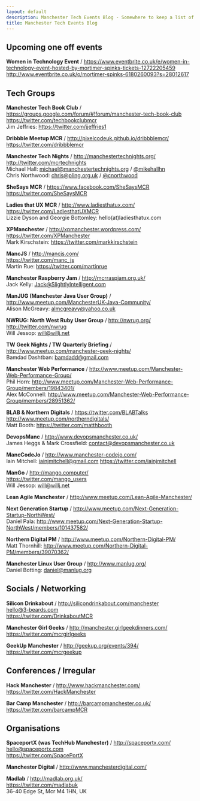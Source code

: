 ```yaml
---
layout: default
description: Manchester Tech Events Blog - Somewhere to keep a list of technical meetups etc that happen in Manchester to make them more discoverable.
title: Manchester Tech Events Blog
---
```


## Upcoming one off events

**Women in Technology Event** / https://www.eventbrite.co.uk/e/women-in-technology-event-hosted-by-mortimer-spinks-tickets-12722205459  
http://www.eventbrite.co.uk/o/mortimer-spinks-6180260093?s=28012617

## Tech Groups

**Manchester Tech Book Club** / https://groups.google.com/forum/#!forum/manchester-tech-book-club  
https://twitter.com/techbookclubmcr  
Jim Jeffries: https://twitter.com/jjeffries1

**Dribbble Meetup MCR** / http://pixelcodeuk.github.io/dribbblemcr/  
https://twitter.com/dribbblemcr  

**Manchester Tech Nights** / http://manchestertechnights.org/  
http://twitter.com/mcrtechnights  
Michael Hall: [michael@manchestertechnights.org](mailto:michael@manchestertechnights.org) / [@mikehallhn](https://twitter.com/mikehallhn)  
Chris Northwood: [chris@pling.org.uk](mailto:chris@pling.org.uk) / [@cnorthwood](https://twitter.com/cnorthwood)

**SheSays MCR** / https://www.facebook.com/SheSaysMCR  
https://twitter.com/SheSaysMCR

**Ladies that UX MCR** / http://www.ladiesthatux.com/  
https://twitter.com/LadiesthatUXMCR  
Lizzie Dyson and Georgie Bottomley: hello(at)ladiesthatux.com

**XPManchester** / http://xpmanchester.wordpress.com/  
https://twitter.com/XPManchester  
Mark Kirschstein: https://twitter.com/markkirschstein

**MancJS** / http://mancjs.com/  
https://twitter.com/manc_js  
Martin Rue: https://twitter.com/martinrue

**Manchester Raspberry Jam** / http://mcrraspjam.org.uk/  
Jack Kelly: [Jack@SlightlyIntelligent.com](mailto:Jack@SlightlyIntelligent.com)

**ManJUG (Manchester Java User Group)** / http://www.meetup.com/ManchesterUK-Java-Community/  
Alison McGreavy: [almcgreavy@yahoo.co.uk](mailto:almcgreavy@yahoo.co.uk)

**NWRUG: North West Ruby User Group** / http://nwrug.org/  
http://twitter.com/nwrug  
Will Jessop: [will@willj.net](mailto:will@willj.net)

**TW Geek Nights / TW Quarterly Briefing** / http://www.meetup.com/manchester-geek-nights/  
Bamdad Dashtban: [bamdadd@gmail.com](mailto:bamdadd@gmail.com)

**Manchester Web Performance** / http://www.meetup.com/Manchester-Web-Performance-Group/  
Phil Horn: http://www.meetup.com/Manchester-Web-Performance-Group/members/19843401/  
Alex McConnell: http://www.meetup.com/Manchester-Web-Performance-Group/members/28951362/

**BLAB & Northern Digitals** / https://twitter.com/BLABTalks  
http://www.meetup.com/northerndigitals/  
Matt Booth: https://twitter.com/matthbooth

**DevopsManc** / http://www.devopsmanchester.co.uk/  
James Heggs & Mark Crossfield: [contact@devopsmanchester.co.uk](mailto:contact@devopsmanchester.co.uk)

**MancCodeJo** / http://www.manchester-codejo.com/  
Iain Mitchell: [iainjmitchell@gmail.com](mailto:iainjmitchell@gmail.com) https://twitter.com/iainjmitchell

**ManGo** / http://mango.computer/  
https://twitter.com/mango_users  
Will Jessop: [will@willj.net](mailto:will@willj.net)

**Lean Agile Manchester** / http://www.meetup.com/Lean-Agile-Manchester/

**Next Generation Startup** / http://www.meetup.com/Next-Generation-Startup-NorthWest/  
Daniel Pala: http://www.meetup.com/Next-Generation-Startup-NorthWest/members/101437582/

**Northern Digital PM** / http://www.meetup.com/Northern-Digital-PM/  
Matt Thornhill: http://www.meetup.com/Northern-Digital-PM/members/39070362/

**Manchester Linux User Group** / http://www.manlug.org/  
Daniel Botting: [daniel@manlug.org](mailto:daniel@manlug.org)


## Socials / Networking

**Silicon Drinkabout** / http://silicondrinkabout.com/manchester  
[hello@3-beards.com](mailto:hello@3-beards.com)  
https://twitter.com/DrinkaboutMCR

**Manchester Girl Geeks** / http://manchester.girlgeekdinners.com/  
https://twitter.com/mcrgirlgeeks

**GeekUp Manchester** / http://geekup.org/events/394/  
https://twitter.com/mcrgeekup

## Conferences / Irregular

**Hack Manchester** / http://www.hackmanchester.com/  
https://twitter.com/HackManchester

**Bar Camp Manchester** / http://barcampmanchester.co.uk/  
https://twitter.com/barcampMCR

## Organisations

**SpaceportX (was TechHub Manchester)** / http://spaceportx.com/  
[hello@spaceportx.com](mailto:hello@spaceportx.com)  
https://twitter.com/SpacePortX

**Manchester Digital** / http://www.manchesterdigital.com/

**Madlab** / http://madlab.org.uk/  
https://twitter.com/madlabuk  
36-40 Edge St, Mcr M4 1HN, UK
